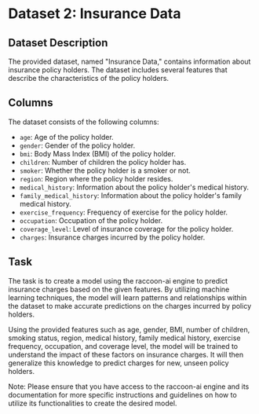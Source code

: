 # Dataset 2: Insurance Data

## Dataset Description

The provided dataset, named "Insurance Data," contains information about insurance policy holders. The dataset includes several features that describe the characteristics of the policy holders.

## Columns

The dataset consists of the following columns:

- `age`: Age of the policy holder.
- `gender`: Gender of the policy holder.
- `bmi`: Body Mass Index (BMI) of the policy holder.
- `children`: Number of children the policy holder has.
- `smoker`: Whether the policy holder is a smoker or not.
- `region`: Region where the policy holder resides.
- `medical_history`: Information about the policy holder's medical history.
- `family_medical_history`: Information about the policy holder's family medical history.
- `exercise_frequency`: Frequency of exercise for the policy holder.
- `occupation`: Occupation of the policy holder.
- `coverage_level`: Level of insurance coverage for the policy holder.
- `charges`: Insurance charges incurred by the policy holder.

## Task

The task is to create a model using the raccoon-ai engine to predict insurance charges based on the given features. By utilizing machine learning techniques, the model will learn patterns and relationships within the dataset to make accurate predictions on the charges incurred by policy holders.

Using the provided features such as age, gender, BMI, number of children, smoking status, region, medical history, family medical history, exercise frequency, occupation, and coverage level, the model will be trained to understand the impact of these factors on insurance charges. It will then generalize this knowledge to predict charges for new, unseen policy holders.

Note: Please ensure that you have access to the raccoon-ai engine and its documentation for more specific instructions and guidelines on how to utilize its functionalities to create the desired model.
